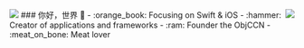 
<img  src="https://github-readme-stats.vercel.app/api/top-langs/?username=Lazy-Xiao&hide=javascript&layout=compact" />
<img align="right" src="https://github-readme-stats.vercel.app/api?username=Lazy-Xiao&show_icons=true&icon_color=CE1D2D&text_color=718096&bg_color=ffffff&hide_title=true" />
### 你好，世界 👋
- :orange_book: Focusing on Swift & iOS
- :hammer: Creator of applications and frameworks
- :ram: Founder the ObjCCN
- :meat_on_bone: Meat lover
